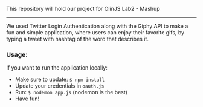 This repository will hold our project for OlinJS Lab2 - Mashup

---------------

We used Twitter Login Authentication along with the Giphy API to make a fun and simple application, where users can enjoy their favorite gifs, by typing a tweet with hashtag of the word that describes it.

### Usage:

If you want to run the application locally: 

- Make sure to update: `$ npm install`
- Update your credentials in `oauth.js`
- Run: `$ nodemon app.js` (nodemon is the best)
- Have fun!